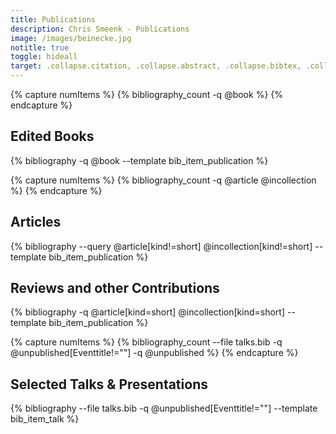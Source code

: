 ```yaml
---
title: Publications
description: Chris Smeenk - Publications
image: /images/beinecke.jpg
notitle: true
toggle: hideall
target: .collapse.citation, .collapse.abstract, .collapse.bibtex, .collapse.fullentry
---
```


{% capture numItems %}
{% bibliography_count -q @book %}
{% endcapture %}
 
<h2 class="bibliography" style="counter-reset:bibitem {{numItems|plus:1}}">
	<a class="plus-icon minus" data-toggle="collapse"  data-target=".collapse.editedbooks" data-text="Collapse">Edited Books</a>&nbsp;
</h2>

<div class="collapse editedbooks show">
{% bibliography -q @book --template bib_item_publication %}
</div>



{% capture numItems %}
{% bibliography_count -q @article @incollection %}
{% endcapture %}

<p></p>
<h2 class="bibliography" style="counter-reset:bibitem {{numItems|plus:1}}">
	<a class="plus-icon minus" data-toggle="collapse"  data-target=".collapse.articles" data-text="Collapse">Articles</a></h2>

<div class="articles collapse show">
{% bibliography --query @article[kind!=short] @incollection[kind!=short] --template bib_item_publication %}
</div>

<p></p>
<h2 class="bibliography">
	<a class="plus-icon minus" data-toggle="collapse"  data-target=".collapse.shortarticles" data-text="Collapse">Reviews and other Contributions</a></h2>

<div class="collapse shortarticles show">
{% bibliography -q @article[kind=short] @incollection[kind=short] --template bib_item_publication %}
</div>

{% capture numItems %}
{% bibliography_count --file talks.bib -q @unpublished[Eventtitle!=""] -q @unpublished %}
{% endcapture %}

<p></p>
<h2 class="bibliography" style="counter-reset:bibitem {{numItems|plus:1}}">
	<a class="plus-icon minus" data-toggle="collapse"  data-target=".collapse.talks" data-text="Collapse">Selected Talks & Presentations</a></h2>

<div class="collapse talks show">
{% bibliography --file talks.bib -q @unpublished[Eventtitle!=""] --template bib_item_talk %}
</div>
